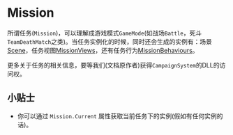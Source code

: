 # Mission

所谓任务\(`Mission`\)，可以理解成游戏模式`GameMode`\(如战场`Battle`，死斗`TeamDeathMatch`之类\)。当任务实例化的时候，同时还会生成的实例有：场景[Scene](../engine/scene.md)，任务视图[MissionViews](missionbehaviour/missionview.md)，还有任务行为[MissionBehaviours](missionbehaviour/)。

更多关于任务的相关信息，要等我们\(文档原作者\)获得`CampaignSystem`的DLL的访问权。

## 小贴士

* 你可以通过 `Mission.Current` 属性获取当前任务下的实例\(假如有任何实例的话\)。


